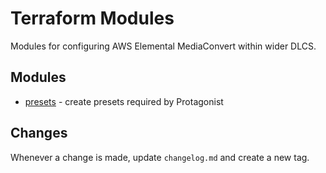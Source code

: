# Terraform Modules

Modules for configuring AWS Elemental MediaConvert within wider DLCS.

## Modules

* [presets](./presets/readme.md) - create presets required by Protagonist

## Changes

Whenever a change is made, update `changelog.md` and create a new tag.